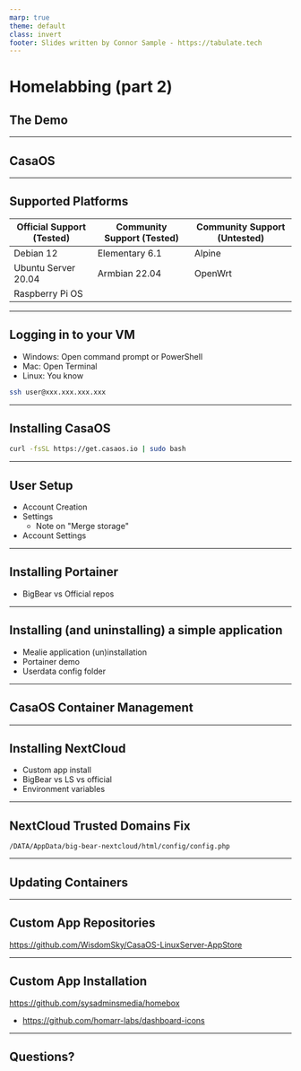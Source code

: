 ```yaml
---
marp: true
theme: default
class: invert
footer: Slides written by Connor Sample - https://tabulate.tech
---
```


# Homelabbing (part 2)

## The Demo

---

<!-- footer: "" -->

## CasaOS

---

## Supported Platforms

<!-- footer: "<https://wiki.casaos.io/en/get-started>" -->

| Official Support (Tested) | Community Support (Tested) | Community Support (Untested) |
| ------------------------- | -------------------------- | ---------------------------- |
| Debian 12                 | Elementary 6.1             | Alpine                       |
| Ubuntu Server 20.04       | Armbian 22.04              | OpenWrt                      |
| Raspberry Pi OS           |                            |                              |

---

<!-- footer: "" -->

## Logging in to your VM

- Windows: Open command prompt or PowerShell
- Mac: Open Terminal
- Linux: You know

```bash
ssh user@xxx.xxx.xxx.xxx
```

<!--Password: `UUGdukes-demo`-->

<!--TODO: individual user logins-->

---

## Installing CasaOS

```bash
curl -fsSL https://get.casaos.io | sudo bash
```

---

## User Setup

- Account Creation
- Settings
  - Note on "Merge storage"
- Account Settings

---

## Installing Portainer

- BigBear vs Official repos

---

## Installing (and uninstalling) a simple application

- Mealie application (un)installation
- Portainer demo
- Userdata config folder

---

## CasaOS Container Management

---

## Installing NextCloud

- Custom app install
- BigBear vs LS vs official
- Environment variables

---

## NextCloud Trusted Domains Fix

```
/DATA/AppData/big-bear-nextcloud/html/config/config.php
```

---

## Updating Containers

---

## Custom App Repositories

<https://github.com/WisdomSky/CasaOS-LinuxServer-AppStore>

---

## Custom App Installation

<https://github.com/sysadminsmedia/homebox>

- <https://github.com/homarr-labs/dashboard-icons>

<!-- https://github.com/homarr-labs/dashboard-icons/blob/main/png/homebox.png?raw=true -->

---

## Questions?

